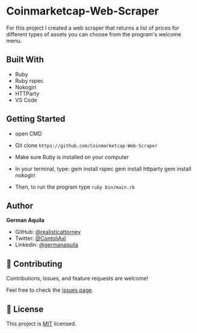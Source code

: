 # Coinmarketcap-Web-Scraper

For this project I created a web scraper that returns a list of prices for different types of assets you can choose from the program's welcome menu. 

## Built With

- Ruby
- Ruby rspec
- Nokogiri
- HTTParty
- VS Code

## Getting Started

- open CMD
- Git clone `https://github.com/Coinmarketcap-Web-Scraper` 
- Make sure Ruby is installed on your computer
- In your terminal, type:
   gem install rspec
   gem install httparty
   gem install nokogiri

- Then, to run the program type `ruby bin/main.rb`

## Author

**German Aquila**

- GitHub: [@realisticattorney](https://github.com/realisticattorney)
- Twitter: [@ContoliAxl](https://www.twitter.com/contoliaxl)
- Linkedin: [@germanaquila](https://www.linkedin.com/in/german-aquila-55a9171b5/)


## 🤝 Contributing

Contributions, issues, and feature requests are welcome!

Feel free to check the [issues page](https://github.com/realisticattorney/Coinmarketcap-Web-Scraper/issues).

## 📝 License

This project is [MIT](./LICENSE) licensed.